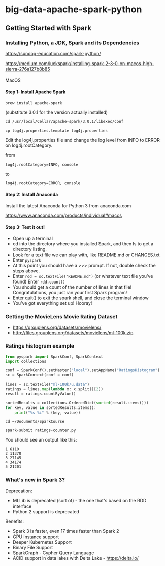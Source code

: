 # big-data-apache-spark-python

## Getting Started with Spark

### Installing Python, a JDK, Spark and its Dependencies

https://sundog-education.com/spark-python/

https://medium.com/luckspark/installing-spark-2-3-0-on-macos-high-sierra-276a127b8b85

#### 

MacOS

#### Step 1: Install Apache Spark

```
brew install apache-spark
```

(substitute 3.0.1 for the version actually installed)
```
cd /usr/local/Cellar/apache-spark/3.0.1/libexec/conf
```

```
cp log4j.properties.template log4j.properties
```

Edit the log4j.properties file and change the log level from INFO to ERROR on log4j.rootCategory.

from 
```
log4j.rootCategory=INFO, console
```
to
```
log4j.rootCategory=ERROR, console
```

#### Step 2: Install Anaconda

Install the latest Anaconda for Python 3 from anaconda.com

https://www.anaconda.com/products/individual#macos

#### Step 3: Test it out!

- Open up a terminal
- cd into the directory where you installed Spark, and then ls to get a directory listing.
- Look for a text file we can play with, like README.md or CHANGES.txt
- Enter `pyspark`
- At this point you should have a >>> prompt. If not, double check the steps above.
- Enter `rdd = sc.textFile("README.md")` (or whatever text file you’ve found) Enter `rdd.count()`
- You should get a count of the number of lines in that file! Congratulations, you just ran your first Spark program!
- Enter quit() to exit the spark shell, and close the terminal window
- You’ve got everything set up! Hooray!

### Getting the MovieLens Movie Rating Dataset

- https://grouplens.org/datasets/movielens/
- http://files.grouplens.org/datasets/movielens/ml-100k.zip

### Ratings histogram example

```python
from pyspark import SparkConf, SparkContext
import collections

conf = SparkConf().setMaster("local").setAppName("RatingsHistogram")
sc = SparkContext(conf = conf)

lines = sc.textFile("ml-100k/u.data")
ratings = lines.map(lambda x: x.split()[2])
result = ratings.countByValue()

sortedResults = collections.OrderedDict(sorted(result.items()))
for key, value in sortedResults.items():
    print("%s %i" % (key, value))
```

```
cd ~/Documents/SparkCourse
```

```
spark-submit ratings-counter.py
```

You should see an output like this:
```
1 6110
2 11370
3 27145
4 34174
5 21201
```

### What's new in Spark 3?

Deprecation:
- MLLib is deprecated (sort of) - the one that's based on the RDD interface
- Python 2 support is deprecated

Benefits:
- Spark 3 is faster, even 17 times faster than Spark 2
- GPU instance support
- Deeper Kubernetes Support
- Binary File Support
- SparkGraph - Cypher Query Language
- ACID support in data lakes with Delta Lake - https://delta.io/





